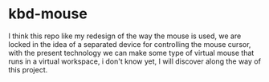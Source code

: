 # kbd-mouse
I think this repo like my redesign of the way the mouse is used, we are locked in the idea of a separated device for controlling the mouse cursor, with the present technology we can make some type of virtual mouse that runs in a virtual workspace, i don't know yet, I will discover along the way of this project.
